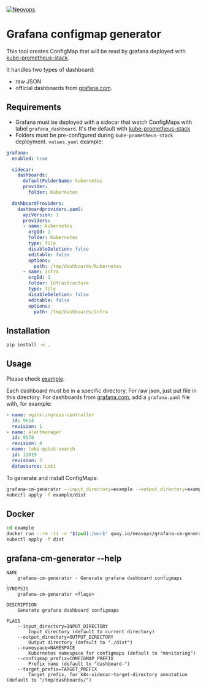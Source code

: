 [![Neovops](https://neovops.io/images/logos/neovops.svg)](https://neovops.io)

# Grafana configmap generator

This tool creates ConfigMap that will be read by grafana deployed with
[kube-prometheus-stack](https://github.com/prometheus-community/helm-charts/tree/main/charts/kube-prometheus-stack).

It handles two types of dashboard:
 * raw JSON
 * official dashboards from [grafana.com](https://grafana.com/grafana/dashboards).

## Requirements

 * Grafana must be deployed with a sidecar that watch ConfigMaps with label `grafana_dashboard`. It's the default with
   [kube-prometheus-stack](https://github.com/prometheus-community/helm-charts/tree/main/charts/kube-prometheus-stack)
 * Folders must be pre-configured during `kube-prometheus-stack` deployment. `values.yaml` example:

```yaml
grafana:
  enabled: true

  sidecar:
    dashboards:
      defaultFolderName: kubernetes
      provider:
        folder: Kubernetes

  dashboardProviders:
    dashboardproviders.yaml:
      apiVersion: 1
      providers:
      - name: kubernetes
        orgId: 1
        folder: Kubernetes
        type: file
        disableDeletion: false
        editable: false
        options:
          path: /tmp/dashboards/kubernetes
      - name: infra
        orgId: 1
        folder: Infrastructure
        type: file
        disableDeletion: false
        editable: false
        options:
          path: /tmp/dashboards/infra
```

## Installation

```bash
pip install -e .
```

## Usage

Please check [example](example).

Each dashboard must be in a specific directory. For raw json, just put file in this directory. For dashboards from
[grafana.com](https://grafana.com/grafana/dashboards), add a `grafana.yaml` file with, for example:
```yaml
- name: nginx-ingress-controller
  id: 9614
  revision: 1
- name: alertmanager
  id: 9578
  revision: 4
- name: loki-quick-search
  id: 12019
  revision: 2
  datasource: Loki
```

To generate and install ConfigMaps:
```bash
grafana-cm-generator --input_directory=example --output_directory=example/dist
kubectl apply -f example/dist
```

## Docker

```bash
cd example
docker run --rm -ti -v "$(pwd):/work" quay.io/neovops/grafana-cm-generator:latest
kubectl apply -f dist
```

## grafana-cm-generator --help

```
NAME
    grafana-cm-generator - Generate grafana dashboard configmaps

SYNOPSIS
    grafana-cm-generator <flags>

DESCRIPTION
    Generate grafana dashboard configmaps

FLAGS
    --input_directory=INPUT_DIRECTORY
        Input directory (default to current directory)
    --output_directory=OUTPUT_DIRECTORY
        Output directory (default to "./dist")
    --namespace=NAMESPACE
        Kubernetes namespace for configmaps (default to "monitoring")
    --configmap_prefix=CONFIGMAP_PREFIX
        Prefix name (default to "dashboard-")
    --target_prefix=TARGET_PREFIX
        Target prefix, for k8s-sidecar-target-directory annotation (default to "/tmp/dashboards/")
```
